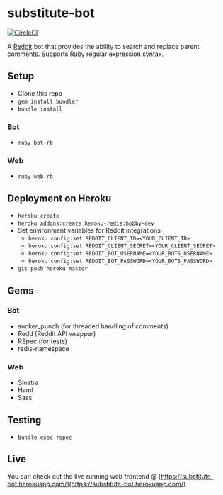 # substitute-bot

[![CircleCI](https://circleci.com/gh/anirbanmu/substitute-bot.svg?style=shield)](https://circleci.com/gh/anirbanmu/substitute-bot)

A [Reddit](https://www.reddit.com/) bot that provides the ability to search and replace parent comments. Supports Ruby regular expression syntax.

## Setup
- Clone this repo
- `gem install bundler`
- `bundle install`

### Bot
- `ruby bot.rb`

### Web
- `ruby web.rb`

## Deployment on Heroku
- `heroku create`
- `heroku addons:create heroku-redis:hobby-dev`
- Set environment variables for Reddit integrations
  - `heroku config:set REDDIT_CLIENT_ID=<YOUR_CLIENT_ID>`
  - `heroku config:set REDDIT_CLIENT_SECRET=<YOUR_CLIENT_SECRET>`
  - `heroku config:set REDDIT_BOT_USERNAME=<YOUR_BOTS_USERNAME>`
  - `heroku config:set REDDIT_BOT_PASSWORD=<YOUR_BOTS_PASSWORD>`
- `git push heroku master`

## Gems
### Bot
- sucker_punch (for threaded handling of comments)
- Redd (Reddit API wrapper)
- RSpec (for tests)
- redis-namespace

### Web
- Sinatra
- Haml
- Sass

## Testing
- `bundle exec rspec`

## Live
You can check out the live running web frontend @ [https://substitute-bot.herokuapp.com/](https://substitute-bot.herokuapp.com/)
